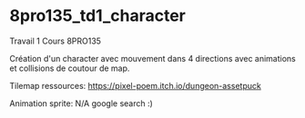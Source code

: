 # 8pro135_td1_character
Travail 1 
Cours 8PRO135

Création d'un character avec mouvement dans 4 directions avec animations et collisions de coutour de map.

Tilemap ressources:
https://pixel-poem.itch.io/dungeon-assetpuck

Animation sprite:
N/A google search :)
